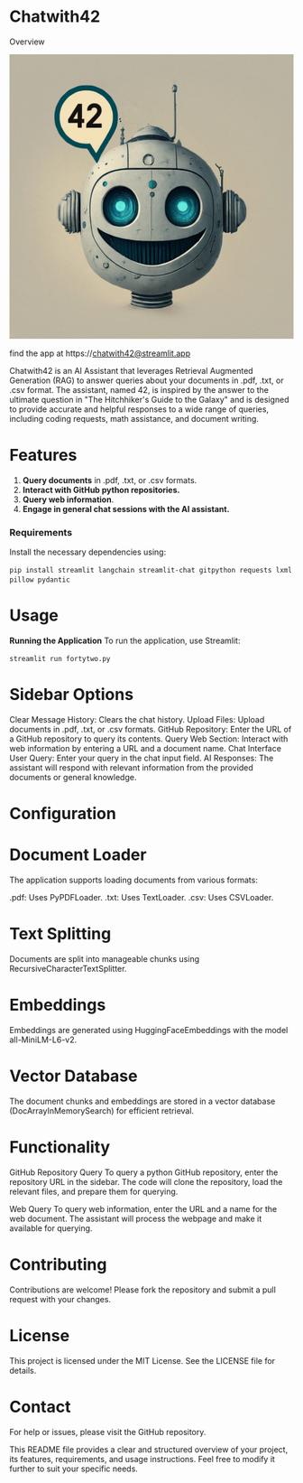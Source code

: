 
# Chatwith42 

Overview

![ask42](https://github.com/codeordie-prog/fortwo/blob/master/streamlitapp/logo/stimage.jfif)

find the app at https://chatwith42@streamlit.app

Chatwith42 is an AI Assistant that leverages Retrieval Augmented Generation (RAG) to answer queries about your documents in .pdf, .txt, or .csv format. The assistant, named 42, is inspired by the answer to the ultimate question in "The Hitchhiker's Guide to the Galaxy" and is designed to provide accurate and helpful responses to a wide range of queries, including coding requests, math assistance, and document writing.

# Features
1. **Query documents** in .pdf, .txt, or .csv formats.
2. **Interact with GitHub python repositories.**
3. **Query web information**.
4. **Engage in general chat sessions with the AI assistant.**

### Requirements
Install the necessary dependencies using: 

   
   ```pip install streamlit langchain streamlit-chat gitpython requests lxml pillow pydantic```

# Usage

**Running the Application**
To run the application, use Streamlit:

   ```streamlit run fortytwo.py```

# Sidebar Options

Clear Message History: Clears the chat history.
Upload Files: Upload documents in .pdf, .txt, or .csv formats.
GitHub Repository: Enter the URL of a GitHub repository to query its contents.
Query Web Section: Interact with web information by entering a URL and a document name.
Chat Interface
User Query: Enter your query in the chat input field.
AI Responses: The assistant will respond with relevant information from the provided documents or general knowledge.

# Configuration

# Document Loader
The application supports loading documents from various formats:

.pdf: Uses PyPDFLoader.
.txt: Uses TextLoader.
.csv: Uses CSVLoader.

# Text Splitting
Documents are split into manageable chunks using RecursiveCharacterTextSplitter.

# Embeddings
Embeddings are generated using HuggingFaceEmbeddings with the model all-MiniLM-L6-v2.

# Vector Database
The document chunks and embeddings are stored in a vector database (DocArrayInMemorySearch) for efficient retrieval.

# Functionality

GitHub Repository Query
To query a python GitHub repository, enter the repository URL in the sidebar. The code will clone the repository, load the relevant files, and prepare them for querying.

Web Query
To query web information, enter the URL and a name for the web document. The assistant will process the webpage and make it available for querying.

# Contributing
Contributions are welcome! Please fork the repository and submit a pull request with your changes.

# License
This project is licensed under the MIT License. See the LICENSE file for details.

# Contact
For help or issues, please visit the GitHub repository.

This README file provides a clear and structured overview of your project, its features, requirements, and usage instructions. Feel free to modify it further to suit your specific needs.
